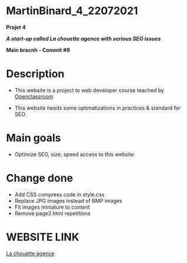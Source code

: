 # MartinBinard_4_22072021
**Projet 4**

***A start-up called La chouette agence with serious SEO issues***

**Main bracnh - Commit #9**

# Description

* This website is a project to web developer course teached by [Openclassroom](https://openclassrooms.com/en/paths/141-web-developer)

* This website needs some optimatizations in practices & standard for SEO

# Main goals

* Optimize SEO, size, speed access to this website

# Change done

* Add CSS compress code in style.css
* Replace JPG images instead of BMP images
* Fit images miniature to content
* Remove page2.html repetitions

# WEBSITE LINK

[La chouette agence](https://martinbinard.github.io/MartinBinard_4_22072021/)